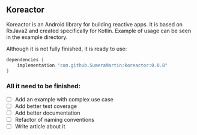## Koreactor

Koreactor is an Android library for building reactive apps. It is based on RxJava2 and created specifically for Kotlin. Example of usage can be seen in the example directory.

Although it is not fully finished, it is ready to use:

```groovy
dependencies {
    implementation "com.github.SumeraMartin:koreactor:0.0.8"
}
```

### All it need to be finished:

- [ ] Add an example with complex use case
- [ ] Add better test coverage
- [ ] Add better documentation
- [ ] Refactor of naming conventions
- [ ] Write article about it
